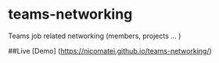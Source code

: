 # teams-networking
Teams job related networking (members, projects ... )


##Live
[Demo] (https://nicomatei.github.io/teams-networking/)
